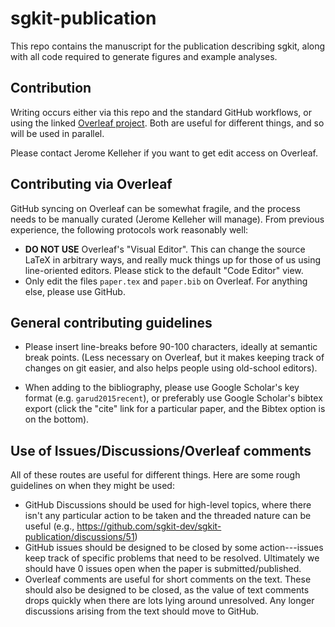 # sgkit-publication

This repo contains the manuscript for the publication describing sgkit,
along with all code required to generate figures and example analyses.

## Contribution

Writing occurs either via this repo and the standard GitHub workflows,
or using the linked
[Overleaf project](https://www.overleaf.com/project/659c19afc265913df38df1ab).
Both are useful for different things, and so will be used in parallel.

Please contact Jerome Kelleher if you want to get edit access on
Overleaf.

## Contributing via Overleaf

GitHub syncing on Overleaf can be somewhat fragile, and the process needs
to be manually curated (Jerome Kelleher will manage).
From previous experience, the following protocols work reasonably well:

- **DO NOT USE** Overleaf's "Visual Editor". This can change the source LaTeX
  in arbitrary ways, and really muck things up for those of us using
  line-oriented editors. Please stick to the default "Code Editor" view.
- Only edit the files ``paper.tex`` and ``paper.bib`` on Overleaf. For anything
  else, please use GitHub.


## General contributing guidelines

- Please insert line-breaks before 90-100 characters, ideally at semantic
  break points. (Less necessary on Overleaf, but it makes keeping track of changes
  on git easier, and also helps people using old-school editors).

- When adding to the bibliography, please use Google Scholar's key format
  (e.g. `garud2015recent`), or preferably use Google Scholar's bibtex export
  (click the "cite" link for a particular paper, and the Bibtex option is on the
  bottom).


## Use of Issues/Discussions/Overleaf comments

All of these routes are useful for different things. Here are some rough
guidelines on when they might be used:

- GitHub Discussions should be used for high-level topics, where there isn't
  any particular action to be taken and the threaded nature can be useful
  (e.g., https://github.com/sgkit-dev/sgkit-publication/discussions/51)
- GitHub issues should be designed to be closed by some action---issues
  keep track of specific problems that need to be resolved. Ultimately
  we should have 0 issues open when the paper is submitted/published.
- Overleaf comments are useful for short comments on the text. These should
  also be designed to be closed, as the value of text comments drops quickly
  when there are lots lying around unresolved.
  Any longer discussions arising from the text should move to GitHub.

